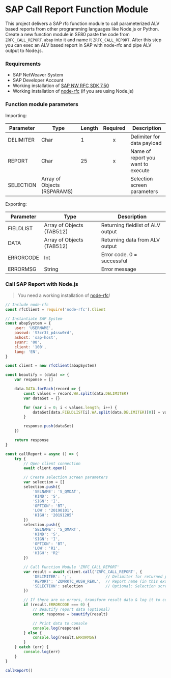 # SAP Call Report Function Module

This project delivers a SAP rfc function module to call parameterized ALV based reports from other programming languages like Node.js or Python.
Create a new function module in SE80 paste the code from `ZRFC_CALL_REPORT.abap` into it and name it `ZRFC_CALL_REPORT`. After this step you can exec an ALV based report in SAP with node-rfc and pipe ALV output to Node.js.

### Requirements

- SAP NetWeaver System
- SAP Developer Account
- Working installation of [SAP NW RFC SDK 7.50](https://support.sap.com/en/product/connectors/nwrfcsdk.html)
- Working installation of [node-rfc](https://github.com/SAP/node-rfc) (if you are using Node.js)

### Function module parameters

Importing:

| Parameter | Type                        | Length | Required | Description                        |
| --------- | --------------------------- | ------ | :------: | ---------------------------------- |
| DELIMITER | Char                        | 1      | x        | Delimiter for data payload         |
| REPORT    | Char                        | 25     | x        | Name of report you want to execute |
| SELECTION | Array of Objects (RSPARAMS) |        |          | Selection screen parameters        |

Exporting:

| Parameter | Type                      | Description                       |
| --------- | ------------------------- | --------------------------------- |
| FIELDLIST | Array of Objects (TAB512) | Returning fieldlist of ALV output |
| DATA      | Array of Objects (TAB512) | Returning data from ALV output    |
| ERRORCODE | Int                       | Error code. 0 = successful        |
| ERRORMSG  | String                    | Error message                     |

### Call SAP Report with Node.js

> You need a working installation of [node-rfc](https://github.com/SAP/node-rfc)!

```javascript
// Include node-rfc
const rfcClient = require('node-rfc').Client

// Instantiate SAP System
const abapSystem = {
	user: 'USERNAME',
	passwd: 'S3cr3t_p4ssw0rd',
	ashost: 'sap-host',
	sysnr: '00',
	client: '100',
	lang: 'EN',
}

const client = new rfcClient(abapSystem)

const beautify = (data) => {
	var response = []

	data.DATA.forEach(record => {
		const values = record.WA.split(data.DELIMITER)
		var dataSet = {}

		for (var i = 0; i < values.length; i++) {
			dataSet[data.FIELDLIST[i].WA.split(data.DELIMITER)[0]] = values[i]
		}

		response.push(dataSet)
	})

	return response
}

const callReport = async () => {
	try {
		// Open client connection
		await client.open()

		// Create selection screen parameters
		var selection = []
		selection.push({
			'SELNAME': 'S_QMDAT',
			'KIND': 'S',
			'SIGN': 'I',
			'OPTION': 'BT',
			'LOW': '20190101',
			'HIGH': '20191205'
		})
		selection.push({
			'SELNAME': 'S_QMART',
			'KIND': 'S',
			'SIGN': 'I',
			'OPTION': 'BT',
			'LOW': 'R1',
			'HIGH': 'R2'
		})

		// Call Function Module 'ZRFC_CALL_REPORT'
		var result = await client.call('ZRFC_CALL_REPORT', {
			'DELIMITER': ';',				// Delimiter for returned payload
			'REPORT': 'ZQMRKTC_AUSW_REKL',	// Report name (in this example a custom report)
			'SELECTION': selection			// Optional: Selection screen parameters
		})

		// If there are no errors, transform result data & log it to console
		if (result.ERRORCODE === 0) {
			// Beautify report data (optional)
			const response = beautify(result)

			// Print data to console
			console.log(response)
		} else {
			console.log(result.ERRORMSG)
		}
	} catch (err) {
		console.log(err)
	}
}

callReport()
```
